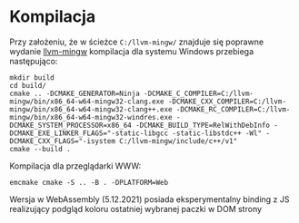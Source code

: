 # Kompilacja

Przy założeniu, że w ścieżce `C:/llvm-mingw/` znajduje się poprawne wydanie [llvm-mingw](https://github.com/mstorsjo/llvm-mingw) kompilacja dla systemu Windows przebiega następująco:
```
mkdir build
cd build/
cmake .. -DCMAKE_GENERATOR=Ninja -DCMAKE_C_COMPILER=C:/llvm-mingw/bin/x86_64-w64-mingw32-clang.exe -DCMAKE_CXX_COMPILER=C:/llvm-mingw/bin/x86_64-w64-mingw32-clang++.exe -DCMAKE_RC_COMPILER=C:/llvm-mingw/bin/x86_64-w64-mingw32-windres.exe -DCMAKE_SYSTEM_PROCESSOR=x86_64 -DCMAKE_BUILD_TYPE=RelWithDebInfo -DCMAKE_EXE_LINKER_FLAGS="-static-libgcc -static-libstdc++ -Wl" -DCMAKE_CXX_FLAGS="-isystem C:/llvm-mingw/include/c++/v1"
cmake --build .
```

Kompilacja dla przeglądarki WWW:
```
emcmake cmake -S .. -B . -DPLATFORM=Web
```
Wersja w WebAssembly (5.12.2021) posiada eksperymentalny binding z JS realizujący podgląd koloru ostatniej wybranej paczki w DOM strony